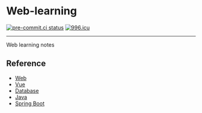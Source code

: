 # Web-learning

[![pre-commit.ci status](https://results.pre-commit.ci/badge/github/TerakomariGandesblood/Web-learning/main.svg)](https://results.pre-commit.ci/latest/github/TerakomariGandesblood/Web-learning/main)
[![996.icu](https://img.shields.io/badge/link-996.icu-red.svg)](https://996.icu)

---

Web learning notes

## Reference

- [Web](https://developer.mozilla.org/zh-CN/docs/Learn/Getting_started_with_the_web)
- [Vue](https://cn.vuejs.org/guide/introduction.html)
- [Database](http://www.cyc2018.xyz/数据库/)
- [Java](http://www.cyc2018.xyz/Java/)
- [Spring Boot](https://springdoc.cn/spring-boot/)
 